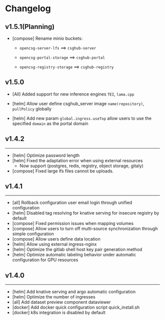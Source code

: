 # Changelog

## v1.5.1(Planning)

- [compose] Rename minio buckets:

  - `opencsg-server-lfs` ==> `csghub-server`

  - `opencsg-portal-storage` ==> `csghub-portal`

  - `opencsg-registry-storage` ==> `csghub-registry`

## v1.5.0

- [All] Added support for new inference engines `TEI`, `lama.cpp`

- [helm] Allow user define csghub_server image `name(repository)`, `pullPolicy` globally
- [helm] Add new param `global.ingress.useTop` allow users to use the specified `domain` as the portal domain

## v1.4.2

---

- [helm] Optimize password length
- [helm] Fixed the adaptation error when using external resources
  - Now support (postgres, redis, registry, object storage, gitaly)
- [compose] Fixed large lfs files cannot be uploads.

## v1.4.1

---

- [all] Rollback configuration user email login through unified configuration
- [helm] Disabled tag resolving for knative serving for insecure registry by default
- [compose] Fixed permission issues when mapping volumes
- [compose] Allow users to turn off multi-source synchronization through simple configuration
- [compose] Allow users define data location
- [helm] Allow using external ingress-nginx
- [helm] Optimize the gitlab shell host key pair generation method
- [helm] Optimize automatic labeling behavior under automatic configuration for GPU resources

## v1.4.0

---

- [helm] Add knative serving and argo automatic configuration
- [helm] Optimize the number of ingresses
- [all] Add dataset preview component dataviewer
- [docker] Add docker quick configuration script quick_install.sh
- [docker] k8s integration is disabled by default 
